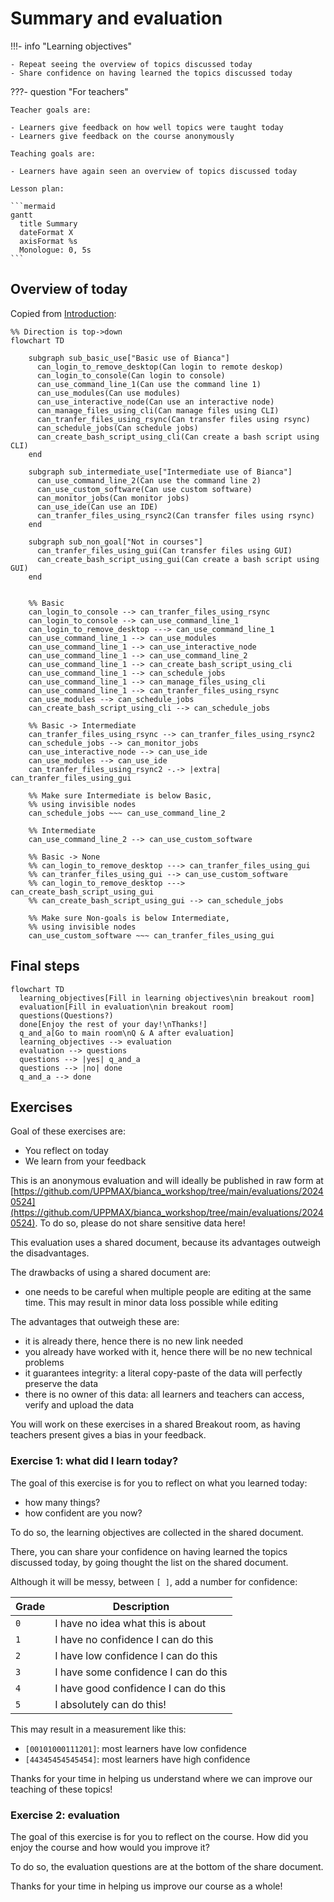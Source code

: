 # Summary and evaluation

!!!- info "Learning objectives"

    - Repeat seeing the overview of topics discussed today
    - Share confidence on having learned the topics discussed today

???- question "For teachers"

    Teacher goals are:

    - Learners give feedback on how well topics were taught today
    - Learners give feedback on the course anonymously

    Teaching goals are:

    - Learners have again seen an overview of topics discussed today

    Lesson plan:

    ```mermaid
    gantt
      title Summary
      dateFormat X
      axisFormat %s
      Monologue: 0, 5s
    ```

## Overview of today

Copied from [Introduction](intro.md):

```mermaid
%% Direction is top->down
flowchart TD

    subgraph sub_basic_use["Basic use of Bianca"]
      can_login_to_remove_desktop(Can login to remote deskop)
      can_login_to_console(Can login to console)
      can_use_command_line_1(Can use the command line 1)
      can_use_modules(Can use modules)
      can_use_interactive_node(Can use an interactive node)
      can_manage_files_using_cli(Can manage files using CLI)
      can_tranfer_files_using_rsync(Can transfer files using rsync)
      can_schedule_jobs(Can schedule jobs)
      can_create_bash_script_using_cli(Can create a bash script using CLI)
    end

    subgraph sub_intermediate_use["Intermediate use of Bianca"]
      can_use_command_line_2(Can use the command line 2)
      can_use_custom_software(Can use custom software)
      can_monitor_jobs(Can monitor jobs)
      can_use_ide(Can use an IDE)
      can_tranfer_files_using_rsync2(Can transfer files using rsync)
    end

    subgraph sub_non_goal["Not in courses"]
      can_tranfer_files_using_gui(Can transfer files using GUI)
      can_create_bash_script_using_gui(Can create a bash script using GUI)
    end


    %% Basic
    can_login_to_console --> can_tranfer_files_using_rsync
    can_login_to_console --> can_use_command_line_1
    can_login_to_remove_desktop ---> can_use_command_line_1
    can_use_command_line_1 --> can_use_modules
    can_use_command_line_1 --> can_use_interactive_node
    can_use_command_line_1 --> can_use_command_line_2
    can_use_command_line_1 --> can_create_bash_script_using_cli
    can_use_command_line_1 --> can_schedule_jobs
    can_use_command_line_1 --> can_manage_files_using_cli
    can_use_command_line_1 --> can_tranfer_files_using_rsync
    can_use_modules --> can_schedule_jobs
    can_create_bash_script_using_cli --> can_schedule_jobs

    %% Basic -> Intermediate
    can_tranfer_files_using_rsync --> can_tranfer_files_using_rsync2
    can_schedule_jobs --> can_monitor_jobs
    can_use_interactive_node --> can_use_ide
    can_use_modules --> can_use_ide
    can_tranfer_files_using_rsync2 -.-> |extra| can_tranfer_files_using_gui

    %% Make sure Intermediate is below Basic,
    %% using invisible nodes
    can_schedule_jobs ~~~ can_use_command_line_2

    %% Intermediate
    can_use_command_line_2 --> can_use_custom_software

    %% Basic -> None
    %% can_login_to_remove_desktop ---> can_tranfer_files_using_gui
    %% can_tranfer_files_using_gui --> can_use_custom_software
    %% can_login_to_remove_desktop ---> can_create_bash_script_using_gui
    %% can_create_bash_script_using_gui --> can_schedule_jobs

    %% Make sure Non-goals is below Intermediate,
    %% using invisible nodes
    can_use_custom_software ~~~ can_tranfer_files_using_gui
```

## Final steps

```mermaid
flowchart TD
  learning_objectives[Fill in learning objectives\nin breakout room]
  evaluation[Fill in evaluation\nin breakout room]
  questions(Questions?)
  done[Enjoy the rest of your day!\nThanks!]
  q_and_a[Go to main room\nQ & A after evaluation]
  learning_objectives --> evaluation
  evaluation --> questions
  questions --> |yes| q_and_a
  questions --> |no| done
  q_and_a --> done
```

## Exercises

Goal of these exercises are:

- You reflect on today
- We learn from your feedback

This is an anonymous evaluation
and will ideally be published in raw form at 
[https://github.com/UPPMAX/bianca_workshop/tree/main/evaluations/20240524](https://github.com/UPPMAX/bianca_workshop/tree/main/evaluations/20240524).
To do so, please do not share sensitive data here!

This evaluation uses a shared document, 
because its advantages outweigh the disadvantages.

The drawbacks of using a shared document are:

- one needs to be careful when multiple people are editing at the same time. This may result in minor data loss possible while editing

The advantages that outweigh these are: 

- it is already there, hence there is no new link needed
- you already have worked with it, hence there will be no new technical problems
- it guarantees integrity: a literal copy-paste of the data will perfectly preserve the data
- there is no owner of this data: all learners and teachers can access, verify and upload the data

You will work on these exercises in a shared Breakout room,
as having teachers present gives a bias in your feedback.

### Exercise 1: what did I learn today?

The goal of this exercise is for you to reflect on what you learned today:

- how many things?
- how confident are you now?

To do so, the learning objectives are collected in the shared document.

There, you can share your confidence on having learned the topics discussed today,
by going thought the list on the shared document.

Although it will be messy, between `[ ]`, add a number for confidence:

Grade|Description
-----|------------------------------------
`0`  |I have no idea what this is about
`1`  |I have no confidence I can do this
`2`  |I have low confidence I can do this
`3`  |I have some confidence I can do this
`4`  |I have good confidence I can do this
`5`  |I absolutely can do this!

This may result in a measurement like this:

- `[00101000111201]`: most learners have low confidence
- `[44345454545454]`: most learners have high confidence

Thanks for your time in helping us understand where we can improve
our teaching of these topics! 

### Exercise 2: evaluation

The goal of this exercise is for you to reflect on the course.
How did you enjoy the course and how would you improve it?

To do so, the evaluation questions are at the bottom of the share document.

Thanks for your time  in helping us improve our course as a whole!
